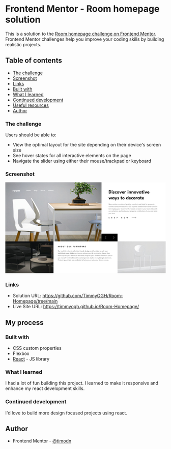 # Frontend Mentor - Room homepage solution

This is a solution to the [Room homepage challenge on Frontend Mentor](https://www.frontendmentor.io/challenges/room-homepage-BtdBY_ENq). Frontend Mentor challenges help you improve your coding skills by building realistic projects. 

## Table of contents

- [The challenge](#the-challenge)
- [Screenshot](#screenshot)
- [Links](#links)
- [Built with](#built-with)
- [What I learned](#what-i-learned)
- [Continued development](#continued-development)
- [Useful resources](#useful-resources)
- [Author](#author)

### The challenge

Users should be able to:

- View the optimal layout for the site depending on their device's screen size
- See hover states for all interactive elements on the page
- Navigate the slider using either their mouse/trackpad or keyboard

### Screenshot

![](./public/images/room_homepage_ss.png)

### Links

- Solution URL: https://github.com/TimmyOGH/Room-Homepage/tree/main
- Live Site URL: https://timmyogh.github.io/Room-Homepage/

## My process

### Built with

- CSS custom properties
- Flexbox
- [React](https://reactjs.org/) - JS library

### What I learned

I had a lot of fun building this project. I learned to make it responsive and enhance my react development skills.

### Continued development

I'd love to build more design focused projects using react.

## Author

- Frontend Mentor - [@timodn](https://www.frontendmentor.io/profile/timodn)
